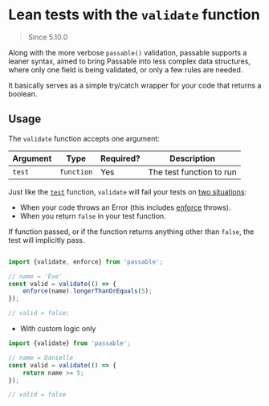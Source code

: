# Lean tests with the `validate` function
> Since 5.10.0

Along with the more verbose `passable()` validation, passable supports a leaner syntax, aimed to bring Passable into less complex data structures, where only one field is being validated, or only a few rules are needed.

It basically serves as a simple try/catch wrapper for your code that returns a boolean.

## Usage

The `validate` function accepts one argument:

| Argument   | Type       | Required? | Description |
|------------|------------|-----------|-------------|
| `test`     | `function` | Yes       | The test function to run |

Just like the [`test`](../test/index.md) function, `validate` will fail your tests on [two situations](../test/how_to_fail.md):
* When your code throws an Error (this includes [enforce](../enforce/README.md) throws).
* When you return `false` in your test function.

If function passed, or if the function returns anything other than `false`, the test will implicitly pass.

```js

import {validate, enforce} from 'passable';

// name = 'Eve'
const valid = validate(() => {
    enforce(name).longerThanOrEquals(5);
});

// valid = false;
```

* With custom logic only
```js
import {validate} from 'passable';

// name = Danielle
const valid = validate(() => {
    return name >= 5;
});

// valid = false
```